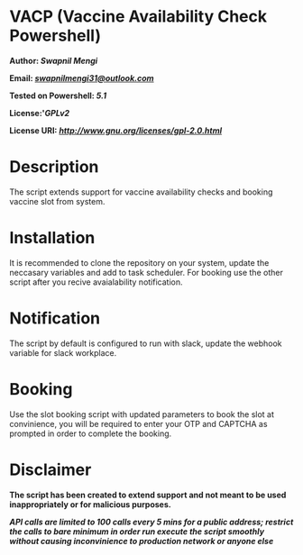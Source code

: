 # VACP (Vaccine Availability Check Powershell) #
**Author: *Swapnil Mengi***

**Email: *swapnilmengi31@outlook.com***

**Tested on Powershell: *5.1***

**License:'*GPLv2***

**License URI: *http://www.gnu.org/licenses/gpl-2.0.html***

# Description
The script extends support for vaccine availability checks and booking vaccine slot from system.

# Installation
It is recommended to clone the repository on your system, update the neccasary variables and add to task scheduler. For booking use the other script after you recive avaialability notification.

# Notification
The script by default is configured to run with slack, update the webhook variable for slack workplace.

# Booking
Use the slot booking script with updated parameters to book the slot at convinience, you will be required to enter your OTP and CAPTCHA as prompted in order to complete the booking.

# Disclaimer
**The script has been created to extend support and not meant to be used inappropriately or for malicious purposes.**

***API calls are limited to 100 calls every 5 mins for a public address; restrict the calls to bare minimum in order run execute the script smoothly without causing inconvinience to production network or anyone else***



